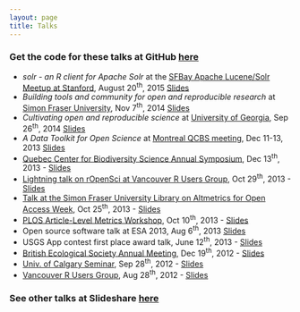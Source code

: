 ```yaml
---
layout: page
title: Talks
---
```


### Get the code for these talks at GitHub <a href="https://github.com/sckott/talks" target="_blank">here</a>

<ul>
  <li><em>solr - an R client for Apache Solr</em> at the <a href="http://www.meetup.com/SFBay-Lucene-Solr-Meetup/events/224315905/" target="_blank">SFBay Apache Lucene/Solr Meetup at Stanford</a>, August 20<sup>th</sup>, 2015 <a href="http://recology.info/talks/sfbaysolr" target="_blank">Slides</a> </li>
  <li><em>Building tools and community for open and reproducible research</em> at <a href="https://www.stat.sfu.ca/research/seminars.html" target="_blank">Simon Fraser University</a>, Nov 7<sup>th</sup>, 2014 <a href="http://recology.info/talks/sfustats/" target="_blank">Slides</a> </li>
  <li><em>Cultivating open and reproducible science</em> at <a href="http://iob.uga.edu/event/bioinformatics-seminar-13/" target="_blank">University of Georgia</a>, Sep 26<sup>th</sup>, 2014 <a href="http://recology.info/talks/uga/" target="_blank">Slides</a> </li>
  <li><em>A Data Toolkit for Open Science</em> at <a href="http://qcbs.ca/events/qcbs-annual-symposium/qcbs-2013-symposium/" target="_blank">Montreal QCBS meeting</a>, Dec 11-13, 2013 <a href="http://recology.info/talks/montreal/" target="_blank">Slides</a> </li>  
  <li><a href="http://qcbs.ca/events/qcbs-annual-symposium/qcbs-2013-symposium/">Quebec Center for Biodiversity Science Annual Symposium</a>, Dec 13<sup>th</sup>, 2013 - <a href="http://recology.info/talks/montreal/" target="_blank">Slides</a></li>
  <li><a href="http://www.meetup.com/Vancouver-R-Users-Group-data-analysis-statistics/events/143102242/">Lightning talk on rOpenSci at Vancouver R Users Group</a>, Oct 29<sup>th</sup>, 2013 - <a href="http://recology.info/talks/vanrtalk/" target="_blank">Slides</a></li>
  <li><a href="http://www.lib.sfu.ca/node/12130" target="_blank">Talk at the Simon Fraser University Library on Altmetrics for Open Access Week</a>, Oct 25<sup>th</sup>, 2013 - <a href="http://recology.info/talks/sfuoa/" target="_blank">Slides</a> </li>
  <li><a href="http://article-level-metrics.plos.org/alm-workshop-2013/">PLOS Article-Level Metrics Workshop</a>, Oct 10<sup>th</sup>, 2013 - <a href="http://recology.info/talks/plosalm13" target="_blank">Slides</a></li>
  <li>Open source software talk at ESA 2013, Aug 6<sup>th</sup>, 2013 <a href="http://recology.info/talks/esa2013/openscience/" target="_blank">Slides</a> </li>
  <li>USGS App contest first place award talk, June 12<sup>th</sup>, 2013 - <a href="http://recology.info/talks/usgstalk/" target="_blank">Slides</a></li>
  <li><a href="http://www.britishecologicalsociety.org/meetings/current_future_meetings/2012_annual_meeting/workshop_events.php" target="_blank">British Ecological Society Annual Meeting</a>, Dec 19<sup>th</sup>, 2012 - <a href="http://sckott.github.io/talks/bestalk/" target="_blank">Slides</a></li>
  <li><a href="http://www.bio.ucalgary.ca/" target="_blank">Univ. of Calgary Seminar</a>, Sep 28<sup>th</sup>, 2012 - <a href="http://sckott.github.io/talks/ucalgarytalk/" target="_blank">Slides</a></li>
  <li><a href="http://www.meetup.com/Vancouver-R-Users-Group-data-analysis-statistics/events/73785912/" target="_blank">Vancouver R Users Group</a>, Aug 28<sup>th</sup>, 2012 - <a href="http://sckott.github.io/talks/rvantalk/slides/" target="_blank">Slides</a> </li>
</ul>

### See other talks at Slideshare [here](http://www.slideshare.net/schamber)
